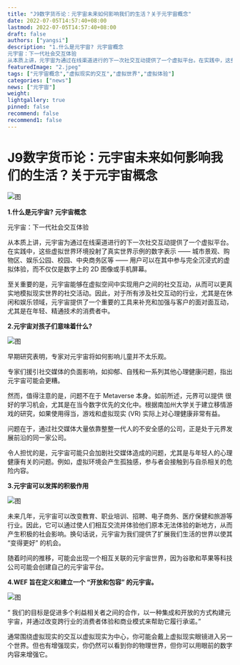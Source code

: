 ```yaml
---
title: "J9数字货币论：元宇宙未来如何影响我们的生活？关于元宇宙概念"
date: 2022-07-05T14:57:40+08:00
lastmod: 2022-07-05T14:57:40+08:00
draft: false
authors: ["yangsi"]
description: "1.什么是元宇宙? 元宇宙概念
元宇宙：下一代社会交互体验
从本质上讲，元宇宙为通过在线渠道进行的下一次社交互动提供了一个虚拟平台。在实践中，这些虚拟世界环境投射了真实世界示例的数字表示 —— 城市景观、购物区、娱乐公园、校园、中央商务区等 —— 用户可以在其中参与完全沉浸式的虚拟体验，而不仅仅是数字上的 2D 图像或手机屏幕。"
featuredImage: "2.jpeg"
tags: ["元宇宙概念","虚拟现实的交互","虚拟世界","虚拟体验"]
categories: ["news"]
news: ["元宇宙"]
weight: 
lightgallery: true
pinned: false
recommend: false
recommend1: false
---
```


# J9数字货币论：元宇宙未来如何影响我们的生活？关于元宇宙概念

![图](https://p2.itc.cn/images01/20220629/6c6543316c8d4e8ba8cb2ba87b207a35.png)

**1.什么是元宇宙?** **元宇宙概念**

元宇宙：下一代社会交互体验

从本质上讲，元宇宙为通过在线渠道进行的下一次社交互动提供了一个虚拟平台。在实践中，这些虚拟世界环境投射了真实世界示例的数字表示 —— 城市景观、购物区、娱乐公园、校园、中央商务区等 —— 用户可以在其中参与完全沉浸式的虚拟体验，而不仅仅是数字上的 2D 图像或手机屏幕。

至关重要的是，元宇宙能够在虚拟空间中实现用户之间的社交互动，从而可以更真实地模拟现实世界的社交活动。因此，对于所有涉及社交互动的行业，尤其是在休闲和娱乐领域，元宇宙提供了一个重要的工具来补充和加强与客户的面对面互动，尤其是在年轻、精通技术的消费者中。

**2.元宇宙对孩子们意味着什么?**

![图](https://p6.itc.cn/images01/20220629/1bad785952ce45d88b68e9675faa1e97.jpeg)

早期研究表明，专家对元宇宙将如何影响儿童并不太乐观。

专家们援引社交媒体的负面影响，如抑郁、自残和一系列其他心理健康问题，指出元宇宙可能会更糟。

然而，值得注意的是，问题不在于 Metaverse 本身。如前所述，元界可以提供 很好的学习机会，尤其是在当今数字优先的文化中。根据南加州大学关于建立移情游戏的研究，如果使用得当，游戏和虚拟现实 (VR) 实际上对心理健康非常有益。

问题在于，通过社交媒体大量依靠整整一代人的不安全感的公司，正是处于元界发展前沿的同一家公司。

令人担忧的是，元宇宙可能只会加剧社交媒体造成的问题，尤其是与年轻人的心理健康有关的问题。例如，虚拟环境会产生孤独感，参与者会接触到与自杀相关的危险内容。

**3.元宇宙可以发挥的积极作用**

![图](https://p3.itc.cn/images01/20220629/1c10f3f5aa644307bde26fdcec007269.jpeg)

未来几年，元宇宙可以改变教育、职业培训、招聘、电子商务、医疗保健和旅游等行业。因此，它可以通过使人们相互交流并体验他们原本无法体验的新地方，从而产生积极的社会影响。换句话说，元宇宙为我们提供了扩展我们生活的世界以使其 “变得更好” 的机会。

随着时间的推移，可能会出现一个相互关联的元宇宙世界，因为谷歌和苹果等科技公司可能会创建自己的元宇宙平台。

**4.WEF 旨在定义和建立一个 “开放和包容” 的元宇宙。**

![图](https://p9.itc.cn/images01/20220629/c822128e3e3e435f858a23d1bc75c98f.jpeg)

“ 我们的目标是促进多个利益相关者之间的合作，以一种集成和开放的方式构建元宇宙，并通过改变跨行业的消费者体验和商业模式来帮助它履行承诺。”

通常围绕虚拟现实的交互以虚拟现实为中心，你可能会戴上虚拟现实眼镜进入另一个世界。但也有增强现实，你仍然可以看到你的物理世界，但你可以用眼前的数字内容来增强它。